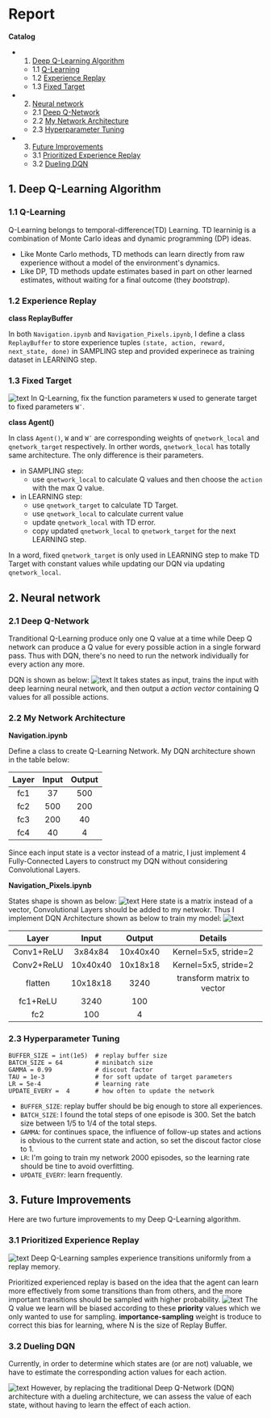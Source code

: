 [//]: # (Image References)

[image1]: img/Fixed_Target.png
[image2]: img/DQN_Architecture.png
[image3]: img/state_shape.png
[image4]: img/DQN.png
[image5]: img/uniform_sample.png
[image6]: img/priority_sample.png
[image7]: img/Dueling_DQN.png

# Report
**Catalog**

- 1. [Deep Q-Learning Algorithm](#1)
	- 1.1 [Q-Learning](#1.1)
	- 1.2 [Experience Replay](#1.2)
	- 1.3 [Fixed Target](#1.3)
- 2. [Neural network](#2)
	- 2.1 [Deep Q-Network](#2.1)
	- 2.2 [My Network Architecture](#2.2)
	- 2.3 [Hyperparameter Tuning](#2.3)
- 3. [Future Improvements](#3)
	- 3.1 [Prioritized Experience Replay](#3.1)
	- 3.2 [Dueling DQN](#3.2)


<a name="1"></a>
## 1. Deep Q-Learning Algorithm

<a name="1.1"></a>
### 1.1 Q-Learning
Q-Learning belongs to temporal-difference(TD) Learning.
TD learninig is a combination of Monte Carlo ideas and dynamic programming (DP) ideas. 

- Like Monte Carlo methods, TD methods can learn directly from raw experience without a model of the environment's dynamics.
- Like DP, TD methods update estimates based in part on other learned estimates, without waiting for a final outcome (they _bootstrap_).

<a name="1.2"></a>
### 1.2 Experience Replay


**class ReplayBuffer**

In both `Navigation.ipynb` and `Navigation_Pixels.ipynb`, I define a class `ReplayBuffer`
to store experience tuples `(state, action, reward, next_state, done)` in SAMPLING step and provided experinece as training dataset in LEARNING step.

<a name="1.3"></a>
### 1.3 Fixed Target
![text][image1]
In Q-Learning, fix the function parameters `W` used to generate target to fixed parameters `Wˉ`.

**class Agent()**

In class `Agent()`, `W` and `Wˉ` are corresponding weights of `qnetwork_local` and `qnetwork_target` respectively. In orther words, `qnetwork_local` has totally same architecture. The only difference is their parameters.
 
- in SAMPLING step:
    - use `qnetwork_local` to calculate Q values and then choose the `action` with the max Q value.
- in LEARNING step:
    - use `qnetwork_target` to calculate TD Target.
    - use `qnetwork_local` to calculate current value
    - update `qnetwork_local` with TD error.
    - copy updated `qnetwork_local` to `qnetwork_target` for the next LEARNING step.
    
In a word, fixed `qnetwork_target` is only used in LEARNING step to make TD Target with constant values while updating our DQN via updating `qnetwork_local`. 

<a name="2"></a>
## 2. Neural network

<a name="2.1"></a>
### 2.1 Deep Q-Network
Tranditional Q-Learning produce only one Q value at a time while Deep Q network can produce a Q value for every possible action in a single forward pass. Thus with DQN, there's no need to run the network individually for every action any more. 

DQN is shown as below:
![text][image4]
It takes states as input, trains the input with deep learning neural network, and then output a _action vector_ containing Q values for all possible actions.


<a name="2.2"></a>
### 2.2 My Network Architecture

**Navigation.ipynb**

Define a class to create Q-Learning Network. My DQN architecture shown in the table below:

|Layer|Input|Output|
|:---:|:---:|:----:|
|fc1|37|500|
|fc2|500|200|
|fc3|200|40|
|fc4|40|4|

Since each input state is a vector instead of a matric, I just implement 4 Fully-Connected Layers to construct my DQN without considering Convolutional Layers. 

**Navigation_Pixels.ipynb**

States shape is shown as below:
![text][image3]
Here state is a matrix instead of a vector, Convolutional Layers should be added to my netwokr. Thus I implement DQN Architecture shown as below to train my model:
![text][image2]

|Layer|Input|Output|Details|
|:---:|:---:|:----:|:-----:|
|Conv1+ReLU|3x84x84|10x40x40|Kernel=5x5, stride=2|
|Conv2+ReLU|10x40x40|10x18x18|Kernel=5x5, stride=2|
|flatten|10x18x18|3240|transform matrix to vector|
|fc1+ReLU|3240|100||
|fc2|100|4||



<a name="2.3"></a>
### 2.3 Hyperparameter Tuning
```
BUFFER_SIZE = int(1e5)  # replay buffer size
BATCH_SIZE = 64         # minibatch size
GAMMA = 0.99            # discout factor
TAU = 1e-3              # for soft update of target parameters
LR = 5e-4               # learning rate
UPDATE_EVERY =  4       # how often to update the network
```

- `BUFFER_SIZE`: replay buffer should be big enough to store all experiences.
- `BATCH_SIZE`: I found the total steps of one episode is 300. Set the batch size between 1/5 to 1/4 of the total steps.
- `GAMMA`: for continues space, the influence of follow-up states and actions is obvious to the current state and action, so set the discout factor close to 1.
- `LR`: I'm going to train my network 2000 episodes, so the learning rate should be tine to avoid overfitting.
- `UPDATE_EVERY`: learn frequently.



<a name="3"></a>
## 3. Future Improvements
Here are two furture improvements to my Deep Q-Learning algorithm.

<a name="3.1"></a>
### 3.1 Prioritized Experience Replay

![text][image5]
Deep Q-Learning samples experience transitions uniformly from a replay memory. 

Prioritized experienced replay is based on the idea that the agent can learn more effectively from some transitions than from others, and the more important transitions should be sampled with higher probability.
![text][image6]
The Q value we learn will be biased according to these __priority__ values which we only wanted to use for sampling.
__importance-sampling__ weight is troduce to correct this bias for learning, where N is the size of Replay Buffer.

<a name="3.2"></a>
### 3.2 Dueling DQN
Currently, in order to determine which states are (or are not) valuable, we have to estimate the corresponding action values for each action. 

![text][image7]
However, by replacing the traditional Deep Q-Network (DQN) architecture with a dueling architecture, we can assess the value of each state, without having to learn the effect of each action.